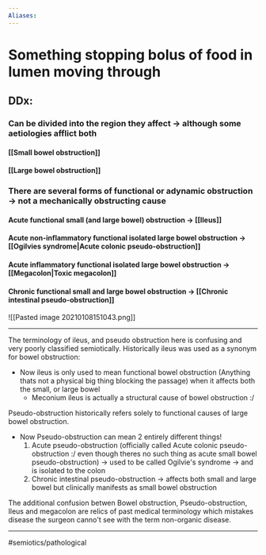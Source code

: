 ```yaml
---
Aliases:
---
```

# Something stopping bolus of food in lumen moving through
## DDx:
### Can be divided into the region they affect -> although some aetiologies afflict both
#### [[Small bowel obstruction]]
#### [[Large bowel obstruction]]
### There are several forms of functional or adynamic obstruction -> not a mechanically obstructing cause 
#### Acute functional small (and large bowel) obstruction -> [[Ileus]]
#### Acute non-inflammatory functional isolated large bowel obstruction -> [[Ogilvies syndrome|Acute colonic pseudo-obstruction]]
#### Acute inflammatory functional isolated large bowel obstruction -> [[Megacolon|Toxic megacolon]]
#### Chronic functional small and large bowel obstruction -> [[Chronic intestinal pseudo-obstruction]]
![[Pasted image 20210108151043.png]]



---
The terminology of ileus, and pseudo obstruction here is confusing and very poorly classified semiotically. Historically ileus was used as a synonym for bowel obstruction: 
- Now ileus is only used to mean functional bowel obstruction (Anything thats not a physical big thing blocking the passage) when it affects both the small, or large bowel
	- Meconium ileus is actually a structural cause of bowel obstruction :/ 

Pseudo-obstruction historically refers solely to functional causes of large bowel obstruction.
- Now Pseudo-obstruction can mean 2 entirely different things! 
	1. Acute pseudo-obstruction (officially called Acute colonic pseudo-obstruction :/ even though theres no such thing as acute small bowel pseudo-obstruction) -> used to be called Ogilvie's syndrome -> and is isolated to the colon
	2. Chronic intestinal pseudo-obstruction -> affects both small and large bowel but clinically manifests as small bowel obstruction

The additional confusion betwen Bowel obstruction, Pseudo-obstruction, Ileus and megacolon are relics of past medical terminology which mistakes disease the surgeon canno't see with the term non-organic disease. 


---
#semiotics/pathological  